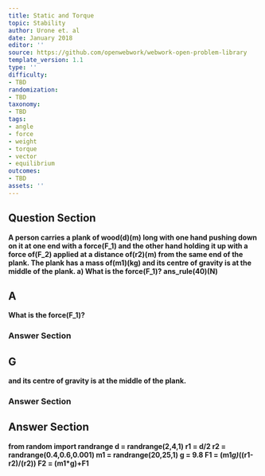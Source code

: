 ```yaml
---
title: Static and Torque
topic: Stability
author: Urone et. al
date: January 2018
editor: ''
source: https://github.com/openwebwork/webwork-open-problem-library
template_version: 1.1
type: ''
difficulty:
- TBD
randomization:
- TBD
taxonomy:
- TBD
tags:
- angle
- force
- weight
- torque
- vector
- equilibrium
outcomes:
- TBD
assets: ''
---
```


## Question Section 

<b>
A person carries a plank of wood(d)(m) long with one hand pushing down on it at one end with a force(F_1) and the other hand holding it up with a force of(F_2) applied at a distance of(r2)(m) from the same end of the plank. The plank has a mass of(m1)(kg) and its centre of gravity is at the middle of the plank.
a) What is the force(F_1)?
ans_rule(40)(N)

## A
What is the force(F_1)?
### Answer Section
## G
and its centre of gravity is at the middle of the plank.
### Answer Section


## Answer Section

from random import randrange
d = randrange(2,4,1)
r1 = d/2
r2 = randrange(0.4,0.6,0.001)
m1 = randrange(20,25,1)
g = 9.8
F1 = (m1*g)*((r1-r2)/(r2))
F2 = (m1*g)+F1